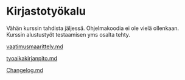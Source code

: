 # Kirjastotyökalu

Vähän kurssin tahdista jäljessä. Ohjelmakoodia ei ole vielä ollenkaan. Kurssin alustustyöt testaamisen yms osalta tehty.

[vaatimusmaarittely.md](/dokumentaatio/vaatimusmaarittely.md)

[tyoaikakirjanpito.md](/dokumentaatio/tyoaikakirjanpito.md)

[Changelog.md](/dokumentaatio/Changelog.md)


